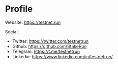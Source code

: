 # Profile
Website: https://testnet.run

Social: 

- Twitter: https://twitter.com/testnetrun
- Github: https://github.com/StakeRun
- Telegram: https://t.me/testnetrun
- Linkedin: https://www.linkedin.com/in/testnetrun/
